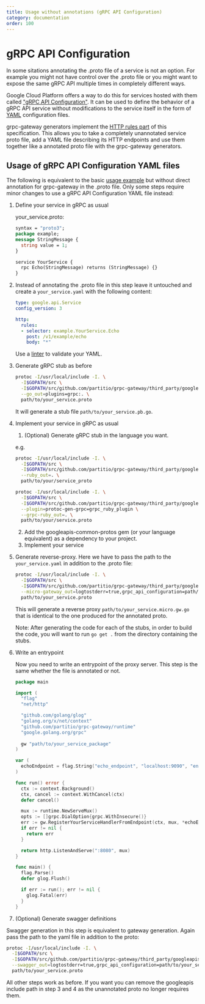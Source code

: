 ```yaml
---
title: Usage without annotations (gRPC API Configuration)
category: documentation
order: 100
---
```


# gRPC API Configuration
In some sitations annotating the .proto file of a service is not an option. For example you might not have control over the .proto file or you might want to expose the same gRPC API multiple times in completely different ways.

Google Cloud Platform offers a way to do this for services hosted with them called ["gRPC API Configuration"](https://cloud.google.com/endpoints/docs/grpc/grpc-service-config). It can be used to define the behavior of a gRPC API service without modifications to the service itself in the form of [YAML](https://en.wikipedia.org/wiki/YAML) configuration files.

grpc-gateway generators implement the [HTTP rules part](https://cloud.google.com/endpoints/docs/grpc-service-config/reference/rpc/google.api#httprule) of this specification. This allows you to take a completely unannotated service proto file, add a YAML file describing its HTTP endpoints and use them together like a annotated proto file with the grpc-gateway generators.

## Usage of gRPC API Configuration YAML files
The following is equivalent to the basic [usage example](usage.html) but without direct annotation for grpc-gateway in the .proto file. Only some steps require minor changes to use a gRPC API Configuration YAML file instead:

1. Define your service in gRPC as usual
   
   your_service.proto:
   ```protobuf
   syntax = "proto3";
   package example;
   message StringMessage {
     string value = 1;
   }
   
   service YourService {
     rpc Echo(StringMessage) returns (StringMessage) {}
   }
   ```

2. Instead of annotating the .proto file in this step leave it untouched and create a `your_service.yaml` with the following content:
    ```yaml
    type: google.api.Service
    config_version: 3

    http:
      rules:
      - selector: example.YourService.Echo
        post: /v1/example/echo
        body: "*"
    ```
    Use a [linter](http://www.yamllint.com/) to validate your YAML.

3. Generate gRPC stub as before
   
   ```sh
   protoc -I/usr/local/include -I. \
     -I$GOPATH/src \
     -I$GOPATH/src/github.com/partitio/grpc-gateway/third_party/googleapis \
     --go_out=plugins=grpc:. \
     path/to/your_service.proto
   ```
   
   It will generate a stub file `path/to/your_service.pb.go`.
4. Implement your service in gRPC as usual
   1. (Optional) Generate gRPC stub in the language you want.
     
     e.g.
     ```sh
     protoc -I/usr/local/include -I. \
       -I$GOPATH/src \
       -I$GOPATH/src/github.com/partitio/grpc-gateway/third_party/googleapis \
       --ruby_out=. \
       path/to/your/service_proto
     
     protoc -I/usr/local/include -I. \
       -I$GOPATH/src \
       -I$GOPATH/src/github.com/partitio/grpc-gateway/third_party/googleapis \
       --plugin=protoc-gen-grpc=grpc_ruby_plugin \
       --grpc-ruby_out=. \
       path/to/your/service.proto
     ```
   2. Add the googleapis-common-protos gem (or your language equivalent) as a dependency to your project.
   3. Implement your service

5. Generate reverse-proxy. Here we have to pass the path to the `your_service.yaml` in addition to the .proto file:
   ```sh
   protoc -I/usr/local/include -I. \
     -I$GOPATH/src \
     -I$GOPATH/src/github.com/partitio/grpc-gateway/third_party/googleapis \
     --micro-gateway_out=logtostderr=true,grpc_api_configuration=path/to/your_service.yaml:. \
     path/to/your_service.proto
   ```
   
   This will generate a reverse proxy `path/to/your_service.micro.gw.go` that is identical to the one produced for the annotated proto.
 
   Note: After generating the code for each of the stubs, in order to build the code, you will want to run ```go get .``` from the directory containing the stubs.

6. Write an entrypoint 
   
   Now you need to write an entrypoint of the proxy server. This step is the same whether the file is annotated or not.
   ```go
   package main

   import (
     "flag"
     "net/http"
   
     "github.com/golang/glog"
     "golang.org/x/net/context"
     "github.com/partitio/grpc-gateway/runtime"
     "google.golang.org/grpc"
   	
     gw "path/to/your_service_package"
   )
   
   var (
     echoEndpoint = flag.String("echo_endpoint", "localhost:9090", "endpoint of YourService")
   )
   
   func run() error {
     ctx := context.Background()
     ctx, cancel := context.WithCancel(ctx)
     defer cancel()
   
     mux := runtime.NewServeMux()
     opts := []grpc.DialOption{grpc.WithInsecure()}
     err := gw.RegisterYourServiceHandlerFromEndpoint(ctx, mux, *echoEndpoint, opts)
     if err != nil {
       return err
     }
   
     return http.ListenAndServe(":8080", mux)
   }
   
   func main() {
     flag.Parse()
     defer glog.Flush()
   
     if err := run(); err != nil {
       glog.Fatal(err)
     }
   }
   ```

7. (Optional) Generate swagger definitions

Swagger generation in this step is equivalent to gateway generation. Again pass the path to the yaml file in addition to the proto:

   ```sh
   protoc -I/usr/local/include -I. \
     -I$GOPATH/src \
     -I$GOPATH/src/github.com/partitio/grpc-gateway/third_party/googleapis \
     --swagger_out=logtostderr=true,grpc_api_configuration=path/to/your_service.yaml:. \
     path/to/your_service.proto
   ```

All other steps work as before. If you want you can remove the googleapis include path in step 3 and 4 as the unannotated proto no longer requires them.

